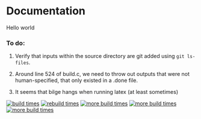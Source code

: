 # Documentation

Hello world

### To do:

1. Verify that inputs within the source directory are git added using `git ls-files`.

2. Around line 524 of build.c, we need to throw out outputs that were
   not human-specified, that only existed in a .done file.

3. It seems that bilge hangs when running latex (at least sometimes)

<a href="building.pdf"><img src="building.png" alt="build times"></a>
<a href="rebuilding.pdf"><img src="rebuilding.png" alt="rebuild times"></a>
<a href="touching-c.pdf"><img src="touching-c.png" alt="more build times"></a>
<a href="touching-header.pdf"><img src="touching-header.png" alt="more build times"></a>
<a href="doing-nothing.pdf"><img src="doing-nothing.png" alt="more build times"></a>
